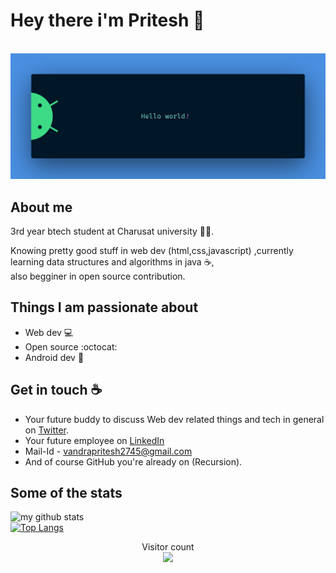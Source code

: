

# Hey there i'm Pritesh :wave:
<br>

<img src="https://raw.githubusercontent.com/pritesh2745/pritesh2745/master/banner.png" alt="Hello world">


## About me

3rd year btech student at Charusat university :man_student:.

Knowing pretty good stuff in web dev (html,css,javascript) ,currently learning data structures and algorithms in java :coffee:,
<br>
also begginer in open source contribution.


 


## Things I am passionate about

- Web dev :computer:
- Open source :octocat:
- Android dev :iphone:

## Get in touch :coffee:

- Your future buddy to discuss Web dev related things and tech in general on [Twitter](https://twitter.com/pritesh__vandra).
- Your future employee on [LinkedIn](https://www.linkedin.com/in/pritesh-vandra-541107206/)
- Mail-Id - vandrapritesh2745@gmail.com
- And of course GitHub you're already on (Recursion).

## Some of the stats
![my github stats](https://github-readme-stats.vercel.app/api?username=pritesh2745&show_icons=true&theme=nord)
<br>
[![Top Langs](https://github-readme-stats.vercel.app/api/top-langs/?username=pritesh2745&theme=nord)](https://github.com/anuraghazra/github-readme-stats)



<p align="center"> 
  Visitor count<br>
  <img src="https://profile-counter.glitch.me/pritesh2745/count.svg" />
</p>

